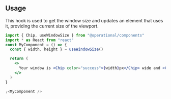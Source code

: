 ## Usage

This hook is used to get the window size and updates an element that uses it, providing the current size of the viewport.

```jsx
import { Chip, useWindowSize } from "@operational/components"
import * as React from "react"
const MyComponent = () => {
  const { width, height } = useWindowSize()

  return (
    <>
      Your window is <Chip color="success">{width}px</Chip> wide and <Chip>{height}px</Chip> high 🤘
    </>
  )
}

;<MyComponent />
```
